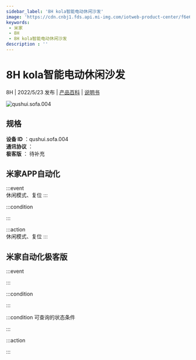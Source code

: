```yaml
---
sidebar_label: '8H kola智能电动休闲沙发'
image: 'https://cdn.cnbj1.fds.api.mi-img.com/iotweb-product-center/f6e6dec0d114fff872f47d3d8aa46387_1648459195094.png?GalaxyAccessKeyId=AKVGLQWBOVIRQ3XLEW&Expires=9223372036854775807&Signature=8yymteIvr18srbvUj3pvUsqAiIE='
keywords: 
 - 米家
 - 8H
 - 8H kola智能电动休闲沙发
description : ''
---
```

# 8H kola智能电动休闲沙发

8H | 2022/5/23 发布 | [产品百科](https://home.mi.com/webapp/content/baike/product/index.html?model=qushui.sofa.004/) | [说明书](https://home.mi.com/views/introduction.html?model=qushui.sofa.004&region=cn)

![qushui.sofa.004](https://cdn.cnbj1.fds.api.mi-img.com/iotweb-product-center/f6e6dec0d114fff872f47d3d8aa46387_1648459195094.png?GalaxyAccessKeyId=AKVGLQWBOVIRQ3XLEW&Expires=9223372036854775807&Signature=8yymteIvr18srbvUj3pvUsqAiIE=)

## 规格  
> 
**设备 ID** ：qushui.sofa.004  
**通讯协议** ：  
**极客版**  ： 待补充 


## 米家APP自动化  

:::event  
休闲模式、复位
:::

:::condition  

:::

:::action   
休闲模式、复位
:::

## 米家自动化极客版  

:::event  

:::

:::condition  

:::

:::condition 可查询的状态条件  

:::

:::action  

:::

        
